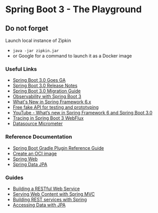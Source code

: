 # Spring Boot 3 - The Playground

## Do not forget
Launch local instance of Zipkin
* `java -jar zipkin.jar`
* or Google for a command to launch it as a Docker image

### Useful Links

* [Spring Boot 3.0 Goes GA](https://spring.io/blog/2022/11/24/spring-boot-3-0-goes-ga)
* [Spring Boot 3.0 Release Notes](https://github.com/spring-projects/spring-boot/wiki/Spring-Boot-3.0-Release-Notes)
* [Spring Boot 3.0 Migration Guide](https://github.com/spring-projects/spring-boot/wiki/Spring-Boot-3.0-Migration-Guide)
* [Observability with Spring Boot 3](https://spring.io/blog/2022/10/12/observability-with-spring-boot-3)
* [What's New in Spring Framework 6.x](https://github.com/spring-projects/spring-framework/wiki/What's-New-in-Spring-Framework-6.x)
* [Free fake API for testing and prototyping](https://jsonplaceholder.typicode.com/)
* [YouTube - What’s new in Spring Framework 6 and Spring Boot 3.0](https://www.youtube.com/watch?v=TR254zh-f3c)
* [Tracing in Spring Boot 3 WebFlux](https://betterprogramming.pub/tracing-in-spring-boot-3-webflux-d432d0c78d3e)
* [Datasource Micrometer](https://github.com/jdbc-observations/datasource-micrometer)

### Reference Documentation

* [Spring Boot Gradle Plugin Reference Guide](https://docs.spring.io/spring-boot/docs/3.0.1/gradle-plugin/reference/html/)
* [Create an OCI image](https://docs.spring.io/spring-boot/docs/3.0.1/gradle-plugin/reference/html/#build-image)
* [Spring Web](https://docs.spring.io/spring-boot/docs/3.0.1/reference/htmlsingle/#web)
* [Spring Data JPA](https://docs.spring.io/spring-boot/docs/3.0.1/reference/htmlsingle/#data.sql.jpa-and-spring-data)

### Guides

* [Building a RESTful Web Service](https://spring.io/guides/gs/rest-service/)
* [Serving Web Content with Spring MVC](https://spring.io/guides/gs/serving-web-content/)
* [Building REST services with Spring](https://spring.io/guides/tutorials/rest/)
* [Accessing Data with JPA](https://spring.io/guides/gs/accessing-data-jpa/)

